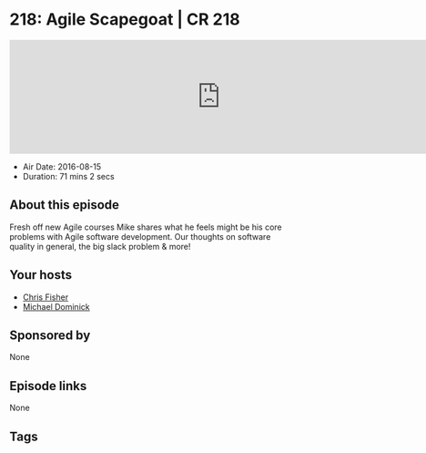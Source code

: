 # 218: Agile Scapegoat | CR 218

<iframe src="https://player.fireside.fm/v2/MLf2ZzhC+j1w1rFxF?theme=dark" width="740" height="200" frameborder="0" scrolling="no"></iframe>

* Air Date: 2016-08-15
* Duration: 71 mins 2 secs

## About this episode

Fresh off new Agile courses Mike shares what he feels might be his core problems with Agile software development. Our thoughts on software quality in general, the big slack problem & more!

## Your hosts
* [Chris Fisher](https://coder.show/hosts/chrislas)
* [Michael Dominick](https://coder.show/hosts/michael)

## Sponsored by

None



## Episode links

None



## Tags


